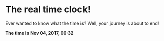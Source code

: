 # The real time clock!

Ever wanted to know what the time is? Well, your journey is about to end!

**The time is Nov 04, 2017, 06:32**